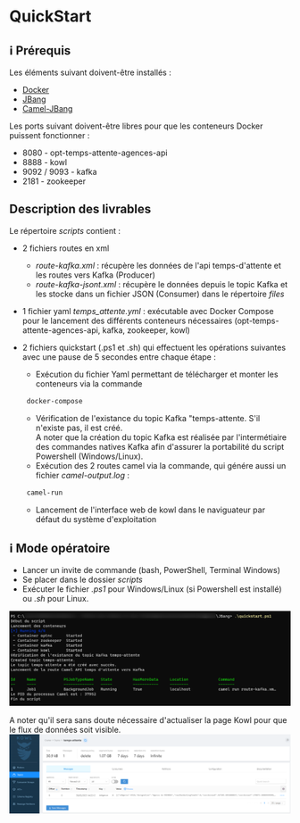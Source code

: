 # __QuickStart__

## ℹ️  Prérequis

Les éléments suivant doivent-être installés :

* <a href="https://docs.docker.com/engine/install/" target="_blank"> Docker </a>
* <a href="https://www.jbang.dev/documentation/guide/latest/installation.html" target="_blank"> JBang </a>
* <a href="https://camel.apache.org/manual/camel-jbang.html" target="_blank"> Camel-JBang </a>

Les ports suivant doivent-être libres pour que les conteneurs Docker puissent fonctionner :

* 8080 - opt-temps-attente-agences-api
* 8888 - kowl
* 9092 / 9093 - kafka
* 2181 - zookeeper

## Description des livrables

Le répertoire _scripts_ contient :

* 2 fichiers routes en xml

    * _route-kafka.xml_ : récupère les données de l'api temps-d'attente et les routes vers Kafka (Producer)
    * _route-kafka-jsont.xml_ : récupère le données depuis le topic Kafka et les stocke dans un fichier JSON (Consumer) dans le répertoire _files_   
* 1 fichier yaml _temps_attente.yml_ : exécutable avec Docker Compose pour le lancement des différents conteneurs nécessaires (opt-temps-attente-agences-api, kafka, zookeeper, kowl) 
* 2 fichiers quickstart (.ps1 et .sh) qui effectuent les opérations suivantes avec une pause de 5 secondes entre chaque étape :

    * Exécution du fichier Yaml permettant de télécharger et monter les conteneurs via la commande 
    ```bash
     docker-compose 
     ```
    * Vérification de l'existance du topic Kafka  "temps-attente. S'il n'existe pas, il est créé.\
    A noter que la création du topic Kafka est réalisée par l'intermétiaire des commandes natives Kafka afin d'assurer la portabilité du script Powershell (Windows/Linux).
    * Exécution des 2 routes camel via la commande, qui génére aussi un fichier _camel-output.log_ : 
    ```bash
     camel-run 
     ``` 
     * Lancement de l'interface web de kowl dans le naviguateur par défaut du système d'exploitation
 
 ## ℹ️   Mode opératoire

 * Lancer un invite de commande (bash, PowerShell, Terminal Windows)
 * Se placer dans le dossier _scripts_
 * Exécuter le fichier _.ps1_ pour Windows/Linux (si Powershell est installé) ou _.sh_ pour Linux. 
 
![image](https://github.com/opt-nc/opt-temps-attente-agences-camel/blob/20-fournir-quickstartmd/doc/shell.png)

A noter qu'il sera sans doute nécessaire d'actualiser la page Kowl pour que le flux de données soit visible.
![image](https://github.com/opt-nc/opt-temps-attente-agences-camel/blob/20-fournir-quickstartmd/doc/kowl.png)
